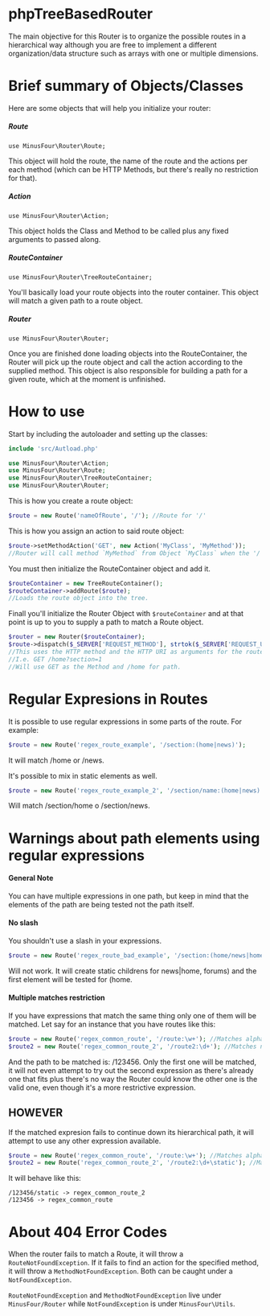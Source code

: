 # phpTreeBasedRouter
The main objective for this Router is to organize the possible routes in a hierarchical way 
although you are free to implement a different organization/data structure such as arrays with one or multiple
dimensions.

# Brief summary of Objects/Classes
Here are some objects that will help you initialize your router:

##### Route
`use MinusFour\Router\Route;`

This object will hold the route, the name of the route and the actions per each method (which can be HTTP Methods, 
but there's really no restriction for that).

##### Action
`use MinusFour\Router\Action;`

This object holds the Class and Method to be called plus any fixed arguments to passed along.

##### RouteContainer
`use MinusFour\Router\TreeRouteContainer;`

You'll basically load your route objects into the router container. This object will match a given path to a route
object.

##### Router
`use MinusFour\Router\Router;`

Once you are finished done loading objects into the RouteContainer, the Router will pick up the route object and call
the action according to the supplied method. This object is also responsible for building a path for a given route,
which at the moment is unfinished.

# How to use

Start by including the autoloader and setting up the classes:
```php
include 'src/Autload.php'

use MinusFour\Router\Action;
use MinusFour\Router\Route;
use MinusFour\Router\TreeRouteContainer;
use MinusFour\Router\Router;
```

This is how you create a route object:
```php
$route = new Route('nameOfRoute', '/'); //Route for '/'
```

This is how you assign an action to said route object:
```php
$route->setMethodAction('GET', new Action('MyClass', 'MyMethod'));
//Router will call method `MyMethod` from Object `MyClass` when the '/' route is matched and GET method is called.
```

You must then initialize the RouteContainer object and add it.
```php
$routeContainer = new TreeRouteContainer();
$routeContainer->addRoute($route);
//Loads the route object into the tree.
```

Finall you'll initialize the Router Object with `$routeContainer` and at that point is up to you to supply a path
to match a Route object.

```php
$router = new Router($routeContainer);
$route->dispatch($_SERVER['REQUEST_METHOD'], strtok($_SERVER['REQUEST_URI'], '?'));
//This uses the HTTP method and the HTTP URI as arguments for the router.
//I.e. GET /home?section=1
//Will use GET as the Method and /home for path.
```

# Regular Expresions in Routes

It is possible to use regular expressions in some parts of the route. For example:

```php
$route = new Route('regex_route_example', '/section:(home|news)');
```

It will match /home or /news.

It's possible to mix in static elements as well.

```php
$route = new Route('regex_route_example_2', '/section/name:(home|news)');
```

Will match /section/home o /section/news.

# Warnings about path elements using regular expressions

#### General Note

You can have multiple expressions in one path, but keep in mind that the elements of the path are being tested
not the path itself.

#### No slash

You shouldn't use a slash in your expressions.

```php
$route = new Route('regex_route_bad_example', '/section:(home/news|home/forums)');
```

Will not work. It will create static childrens for news|home, forums) and the first element will be tested for (home.

#### Multiple matches restriction

If you have expressions that match the same thing only one of them will be matched. 
Let say for an instance that you have routes like this:

```php
$route = new Route('regex_common_route', '/route:\w+'); //Matches alphanumerical characters.
$route2 = new Route('regex_common_route_2', '/route2:\d+'); //Matches numbers.
```

And the path to be matched is: /123456. Only the first one will be matched, it will not even attempt to try out
the second expression as there's already one that fits plus there's no way the Router could know the other one
is the valid one, even though it's a more restrictive expression.

## HOWEVER

If the matched expresion fails to continue down its hierarchical path, it will attempt to use any other expression
available.

```php
$route = new Route('regex_common_route', '/route:\w+'); //Matches alphanumerical characters.
$route2 = new Route('regex_common_route_2', '/route2:\d+\static'); //Matches numbers.
```

It will behave like this:

```
/123456/static -> regex_common_route_2
/123456 -> regex_common_route
```

# About 404 Error Codes

When the router fails to match a Route, it will throw a `RouteNotFoundException`. If it fails to find an action for
the specified method, it will throw a `MethodNotFoundException`. Both can be caught under a `NotFoundException`.

`RouteNotFoundException` and `MethodNotFoundException` live under `MinusFour/Router` while `NotFoundException`
is under `MinusFour\Utils`.
